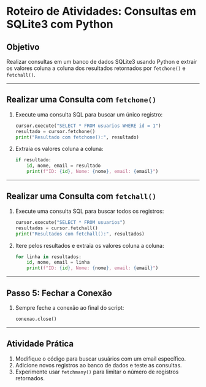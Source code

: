 # Roteiro de Atividades: Consultas em SQLite3 com Python

## Objetivo
Realizar consultas em um banco de dados SQLite3 usando Python e extrair os valores coluna a coluna dos resultados retornados por `fetchone()` e `fetchall()`.

---

## Realizar uma Consulta com `fetchone()`
1. Execute uma consulta SQL para buscar um único registro:
   ```python
   cursor.execute("SELECT * FROM usuarios WHERE id = 1")
   resultado = cursor.fetchone()
   print("Resultado com fetchone():", resultado)
   ```

2. Extraia os valores coluna a coluna:
   ```python
   if resultado:
       id, nome, email = resultado
       print(f"ID: {id}, Nome: {nome}, email: {email}")
   ```

---

## Realizar uma Consulta com `fetchall()`
1. Execute uma consulta SQL para buscar todos os registros:
   ```python
   cursor.execute("SELECT * FROM usuarios")
   resultados = cursor.fetchall()
   print("Resultados com fetchall():", resultados)
   ```

2. Itere pelos resultados e extraia os valores coluna a coluna:
   ```python
   for linha in resultados:
       id, nome, email = linha
       print(f"ID: {id}, Nome: {nome}, email: {email}")
   ```

---

## Passo 5: Fechar a Conexão
1. Sempre feche a conexão ao final do script:
   ```python
   conexao.close()
   ```

---

## Atividade Prática
1. Modifique o código para buscar usuários com um email específico.
2. Adicione novos registros ao banco de dados e teste as consultas.
3. Experimente usar `fetchmany()` para limitar o número de registros retornados.

